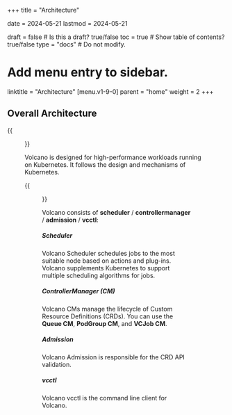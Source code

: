 +++
title =  "Architecture"

date = 2024-05-21
lastmod = 2024-05-21

draft = false  # Is this a draft? true/false
toc = true  # Show table of contents? true/false
type = "docs"  # Do not modify.

# Add menu entry to sidebar.
linktitle = "Architecture"
[menu.v1-9-0]
  parent = "home"
  weight = 2
+++

## Overall Architecture


{{<figure library="1" src="arch_1.png" title="Application scenarios of Volcano">}}


Volcano is designed for high-performance workloads running on Kubernetes. It follows the design and mechanisms of Kubernetes.


{{<figure library="1" src="arch_2.PNG" title="Volcano architecture">}}


Volcano consists of **scheduler** / **controllermanager** / **admission** / **vcctl**:

##### Scheduler
Volcano Scheduler schedules jobs to the most suitable node based on actions and plug-ins. Volcano supplements Kubernetes to support multiple scheduling algorithms for jobs.

##### ControllerManager (CM)
Volcano CMs manage the lifecycle of Custom Resource Definitions (CRDs). You can use the **Queue CM**, **PodGroup CM**, and **VCJob CM**.

##### Admission
Volcano Admission is responsible for the CRD API validation.

##### vcctl
Volcano vcctl is the command line client for Volcano. 
